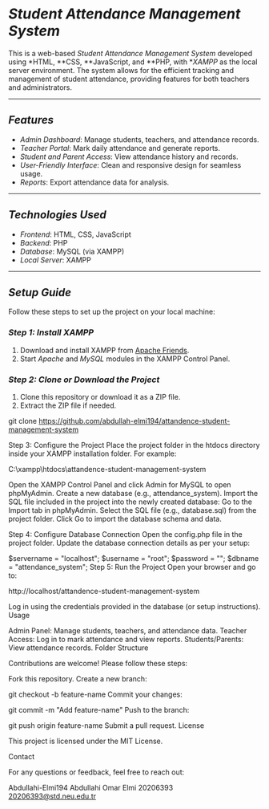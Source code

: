 # *Student Attendance Management System*

This is a web-based *Student Attendance Management System* developed using *HTML, **CSS, **JavaScript, and **PHP, with **XAMPP* as the local server environment. The system allows for the efficient tracking and management of student attendance, providing features for both teachers and administrators.

---

## *Features*
- *Admin Dashboard*: Manage students, teachers, and attendance records.
- *Teacher Portal*: Mark daily attendance and generate reports.
- *Student and Parent Access*: View attendance history and records.
- *User-Friendly Interface*: Clean and responsive design for seamless usage.
- *Reports*: Export attendance data for analysis.

---

## *Technologies Used*
- *Frontend*: HTML, CSS, JavaScript  
- *Backend*: PHP  
- *Database*: MySQL (via XAMPP)  
- *Local Server*: XAMPP  

---

## *Setup Guide*
Follow these steps to set up the project on your local machine:

### *Step 1: Install XAMPP*
1. Download and install XAMPP from [Apache Friends](https://www.apachefriends.org/index.html).  
2. Start *Apache* and *MySQL* modules in the XAMPP Control Panel.

### *Step 2: Clone or Download the Project*
1. Clone this repository or download it as a ZIP file.  
2. Extract the ZIP file if needed.  


git clone https://github.com/abdullah-elmi194/attandence-student-management-system



Step 3: Configure the Project
Place the project folder in the htdocs directory inside your XAMPP installation folder. For example:


C:\xampp\htdocs\attandence-student-management-system

Open the XAMPP Control Panel and click Admin for MySQL to open phpMyAdmin.
Create a new database (e.g., attendance_system).
Import the SQL file included in the project into the newly created database:
Go to the Import tab in phpMyAdmin.
Select the SQL file (e.g., database.sql) from the project folder.
Click Go to import the database schema and data.

Step 4: Configure Database Connection
Open the config.php file in the project folder.
Update the database connection details as per your setup:


$servername = "localhost";
$username = "root";
$password = "";
$dbname = "attendance_system";
Step 5: Run the Project
Open your browser and go to:

http://localhost/attandence-student-management-system

Log in using the credentials provided in the database (or setup instructions).
Usage

Admin Panel: Manage students, teachers, and attendance data.
Teacher Access: Log in to mark attendance and view reports.
Students/Parents: View attendance records.
Folder Structure



Contributions are welcome! Please follow these steps:

Fork this repository.
Create a new branch:

git checkout -b feature-name
Commit your changes:

git commit -m "Add feature-name"
Push to the branch:

git push origin feature-name
Submit a pull request.
License

This project is licensed under the MIT License.

Contact

For any questions or feedback, feel free to reach out:

Abdullahi-Elmi194 Abdullahi Omar Elmi
20206393 20206393@std.neu.edu.tr
